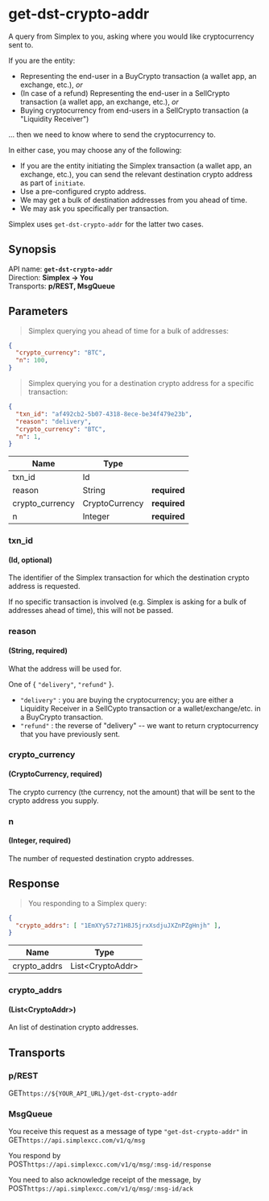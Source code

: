 # get-dst-crypto-addr #

A query from Simplex to you, asking where you would like cryptocurrency sent to.

If you are the entity:

 * Representing the end-user in a BuyCrypto transaction (a wallet app, an exchange, etc.), _or_
 * (In case of a refund) Representing the end-user in a SellCrypto transaction (a wallet app, an exchange, etc.), _or_
 * Buying cryptocurrency from end-users in a SellCrypto transaction (a "Liquidity Receiver")

... then we need to know where to send the cryptocurrency to.

In either case, you may choose any of the following:

 * If you are the entity initiating the Simplex transaction (a wallet app, an exchange, etc.), you can send the relevant destination crypto address as part of `initiate`.
 * Use a pre-configured crypto address.
 * We may get a bulk of destination addresses from you ahead of time.
 * We may ask you specifically per transaction.

Simplex uses `get-dst-crypto-addr` for the latter two cases.

## Synopsis ##

API name: **`get-dst-crypto-addr`**  
Direction: **Simplex &rarr; You**  
Transports: **p/REST, MsgQueue**

## Parameters ##

> Simplex querying you ahead of time for a bulk of addresses:

```json
{
  "crypto_currency": "BTC",
  "n": 100,
}
```

> Simplex querying you for a destination crypto address for a specific transaction:

```json
{
  "txn_id": "af492cb2-5b07-4318-8ece-be34f479e23b",
  "reason": "delivery",
  "crypto_currency": "BTC",
  "n": 1,
}
```

Name            | Type           |   |
--------------- | -------------- | - |
txn_id          | Id             |
reason          | String         | **required**
crypto_currency | CryptoCurrency | **required**
n               | Integer        | **required**

### txn_id ###
#### (Id, optional)

The identifier of the Simplex transaction for which the destination crypto address is requested.

If no specific transaction is involved (e.g. Simplex is asking for a bulk of addresses ahead of time), this will not be passed.

### reason ###
#### (String, **required**)

What the address will be used for.

One of { `"delivery"`, `"refund"` }.

 * `"delivery"` : you are buying the cryptocurrency; you are either a Liquidity Receiver in a SellCypto transaction or a wallet/exchange/etc. in a BuyCrypto transaction.
 * `"refund"` : the reverse of "delivery" -- we want to return cryptocurrency that you have previously sent.

### crypto_currency ###
#### (CryptoCurrency, **required**)

The crypto currency (the currency, not the amount) that will be sent to the crypto address you supply.

### n ###
#### (Integer, **required**)

The number of requested destination crypto addresses.

## Response ##

> You responding to a Simplex query:

```json
{
  "crypto_addrs": [ "1EmXYy57z71H8J5jrxXsdjuJXZnPZgHnjh" ],
}
```

Name         | Type
------------ | ----
crypto_addrs | List\<CryptoAddr\>

### crypto_addrs ###
#### (List\<CryptoAddr\>)

An list of destination crypto addresses.

## Transports ##

### p/REST ###

<span class="http-verb http-get">GET</span>`https://${YOUR_API_URL}/get-dst-crypto-addr`

### MsgQueue ###

You receive this request as a message of type `"get-dst-crypto-addr"` in  
<span class="http-verb http-get">GET</span>`https://api.simplexcc.com/v1/q/msg`

You respond by  
<span class="http-verb http-post">POST</span>`https://api.simplexcc.com/v1/q/msg/:msg-id/response`

You need to also acknowledge receipt of the message, by  
<span class="http-verb http-post">POST</span>`https://api.simplexcc.com/v1/q/msg/:msg-id/ack`

[modeline]: # ( vim: set ts=2 sw=2 expandtab wrap linebreak: )

